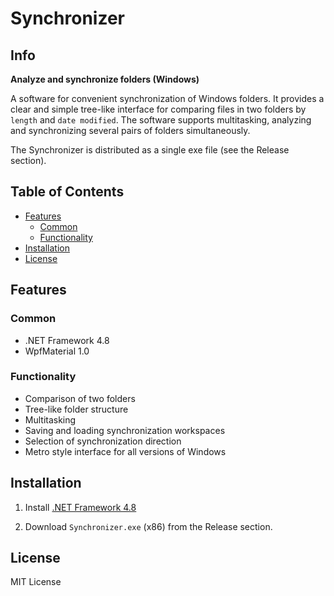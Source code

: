 # Synchronizer

## Info

**Analyze and synchronize folders (Windows)**

A software for convenient synchronization of Windows folders. It provides a clear and simple tree-like interface for comparing files in two folders by `length` and `date modified`. The software supports multitasking, analyzing and synchronizing several pairs of folders simultaneously. 

The Synchronizer is distributed as a single exe file (see the Release section).

## Table of Contents
- [Features](#features)
  - [Common](#common)
  - [Functionality](#functionality)
- [Installation](#installation)
- [License](#license)

## Features

### Common
- .NET Framework 4.8
- WpfMaterial 1.0

### Functionality
- Comparison of two folders
- Tree-like folder structure
- Multitasking
- Saving and loading synchronization workspaces
- Selection of synchronization direction
- Metro style interface for all versions of Windows

## Installation

1. Install [.NET Framework 4.8](https://dotnet.microsoft.com/en-us/download/dotnet-framework/net48)

2. Download `Synchronizer.exe` (x86) from the Release section.

## License

MIT License